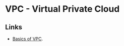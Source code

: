 # VPC - Virtual Private Cloud

## Links

- [Basics of VPC](https://docs.aws.amazon.com/vpc/latest/userguide/configure-your-vpc.html).
